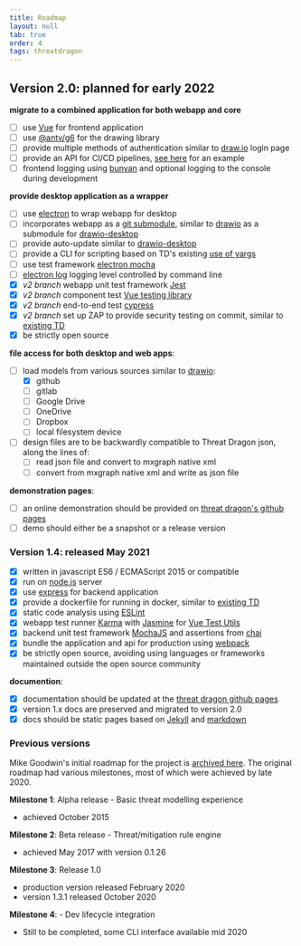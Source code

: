 ```yaml
---
title: Roadmap
layout: null
tab: true
order: 4
tags: threatdragon
---
```


## Version 2.0: planned for early 2022
**migrate to a combined application for both webapp and core**
- [ ] use [Vue](https://v3.vuejs.org/guide/introduction.html#what-is-vue-js) for frontend application
- [ ] use [@antv/g6](https://www.npmjs.com/package/@antv/g6) for the drawing library
- [ ] provide multiple methods of authentication similar to [draw.io](https://app.diagrams.net) login page
- [ ] provide an API for CI/CD pipelines, [see here](https://github.com/bbachi/vuejs-nodejs-example/tree/master/api) for an example
- [ ] frontend logging using [bunyan](https://github.com/trentm/node-bunyan) and optional logging to the console during development 

**provide desktop application as a wrapper**
- [ ] use [electron](https://www.electronjs.org/) to wrap webapp for desktop
- [ ] incorporates webapp as a [git submodule](https://git-scm.com/book/en/v2/Git-Tools-Submodules), similar to [drawio](https://github.com/jgraph/drawio) as a submodule for [drawio-desktop](https://github.com/jgraph/drawio-desktop/)
- [ ] provide auto-update similar to [drawio-desktop](https://github.com/jgraph/drawio-desktop/)
- [ ] provide a CLI for scripting based on TD's existing [use of yargs](https://github.com/yargs/yargs)
- [ ] use test framework [electron mocha](https://github.com/jprichardson/electron-mocha)
- [ ] [electron log](https://github.com/megahertz/electron-log) logging level controlled by command line
- [x] _v2 branch_ webapp unit test framework [Jest](https://jestjs.io/)
- [x] _v2 branch_ component test [Vue testing library](https://github.com/testing-library/vue-testing-library)
- [x] _v2 branch_ end-to-end test [cypress](https://github.com/cypress-io/cypress) 
- [x] _v2 branch_ set up ZAP to provide security testing on commit, similar to [existing TD](https://github.com/OWASP/threat-dragon/blob/main/.github/workflows/zap_scan.yaml)
- [x] be strictly open source

**file access for both desktop and web apps**:

- [ ] load models from various sources similar to [drawio](https://github.com/jgraph/drawio):
    - [x]  github
    - [ ]  gitlab
    - [ ]  Google Drive
    - [ ]  OneDrive
    - [ ]  Dropbox
    - [ ]  local filesystem device
- [ ] design files are to be backwardly compatible to Threat Dragon json, along the lines of:
    - [ ]  read json file and convert to mxgraph native xml
    - [ ]  convert from mxgraph native xml and write as json file

**demonstration pages**:
- [ ] an online demonstration should be provided on [threat dragon's github pages](https://threatdragon.github.io/demo)
- [ ] demo should either be a snapshot or a release version

### Version 1.4: released May 2021
- [x] written in javascript ES6 / ECMAScript 2015 or compatible
- [x] run on [node.js](https://nodejs.org/en/) server
- [x] use [express](http://expressjs.com/en/starter/installing.html) for backend application
- [x] provide a dockerfile for running in docker, similar to [existing TD](https://github.com/OWASP/threat-dragon/blob/main/Dockerfile)
- [x] static code analysis using [ESLint](https://eslint.org)
- [x] webapp test runner [Karma](http://karma-runner.github.io/6.3/intro/installation.html)
with [Jasmine](https://jasmine.github.io)
for [Vue Test Utils](https://vue-test-utils.vuejs.org/installation/#using-other-test-runners)
- [x] backend unit test framework [MochaJS](https://mochajs.org) and assertions from [chai](https://github.com/chaijs/chai)
- [x] bundle the application and api for production using [webpack](https://webpack.js.org/)
- [x] be strictly open source, avoiding using languages or frameworks maintained outside the open source community

**documention**:
- [x] documentation should be updated at the [threat dragon github pages](https://threatdragon.github.io/docs)
- [x] version 1.x docs are preserved and migrated to version 2.0
- [x] docs should be static pages based on [Jekyll](https://jekyllrb.com) and [markdown](https://docs.github.com/en/github/working-with-github-pages/setting-up-a-github-pages-site-with-jekyll)

### Previous versions
Mike Goodwin's initial roadmap for the project is [archived here](https://github.com/OWASP/www-project-threat-dragon/wiki/Original-Roadmap).
The original roadmap had various milestones, most of which were achieved by late 2020.

**Milestone 1**: Alpha release - Basic threat modelling experience
* achieved October 2015

**Milestone 2**: Beta release - Threat/mitigation rule engine
* achieved May 2017 with version 0.1.26

**Milestone 3**: Release 1.0
* production version released February 2020
* version 1.3.1 released October 2020

**Milestone 4**: - Dev lifecycle integration
* Still to be completed, some CLI interface available mid 2020

